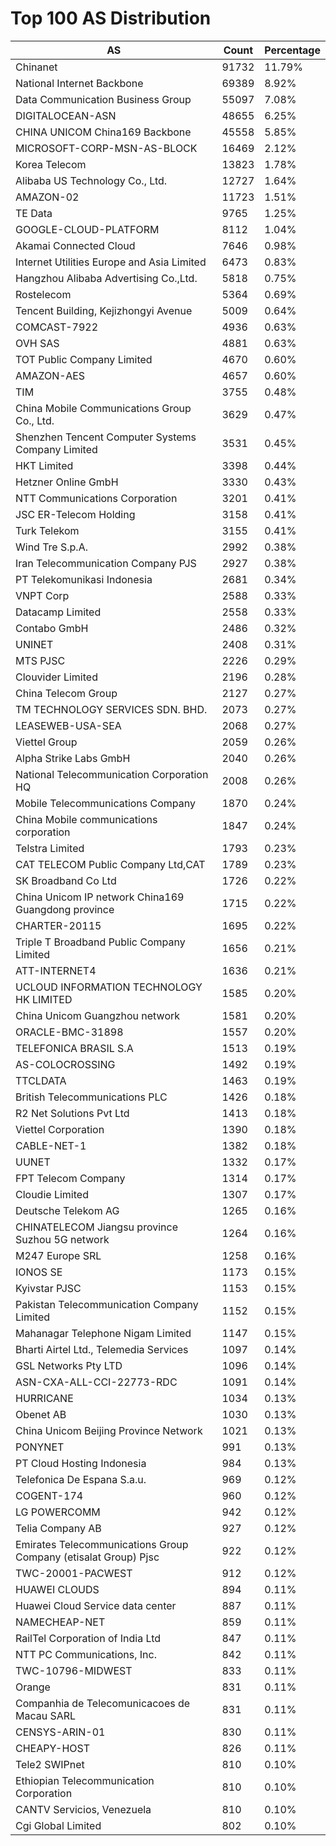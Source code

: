 # Top 100 AS Distribution
| AS | Count | Percentage |
|----|----|----|
| Chinanet | 91732 | 11.79% |
| National Internet Backbone | 69389 | 8.92% |
| Data Communication Business Group | 55097 | 7.08% |
| DIGITALOCEAN-ASN | 48655 | 6.25% |
| CHINA UNICOM China169 Backbone | 45558 | 5.85% |
| MICROSOFT-CORP-MSN-AS-BLOCK | 16469 | 2.12% |
| Korea Telecom | 13823 | 1.78% |
| Alibaba US Technology Co., Ltd. | 12727 | 1.64% |
| AMAZON-02 | 11723 | 1.51% |
| TE Data | 9765 | 1.25% |
| GOOGLE-CLOUD-PLATFORM | 8112 | 1.04% |
| Akamai Connected Cloud | 7646 | 0.98% |
| Internet Utilities Europe and Asia Limited | 6473 | 0.83% |
| Hangzhou Alibaba Advertising Co.,Ltd. | 5818 | 0.75% |
| Rostelecom | 5364 | 0.69% |
| Tencent Building, Kejizhongyi Avenue | 5009 | 0.64% |
| COMCAST-7922 | 4936 | 0.63% |
| OVH SAS | 4881 | 0.63% |
| TOT Public Company Limited | 4670 | 0.60% |
| AMAZON-AES | 4657 | 0.60% |
| TIM | 3755 | 0.48% |
| China Mobile Communications Group Co., Ltd. | 3629 | 0.47% |
| Shenzhen Tencent Computer Systems Company Limited | 3531 | 0.45% |
| HKT Limited | 3398 | 0.44% |
| Hetzner Online GmbH | 3330 | 0.43% |
| NTT Communications Corporation | 3201 | 0.41% |
| JSC ER-Telecom Holding | 3158 | 0.41% |
| Turk Telekom | 3155 | 0.41% |
| Wind Tre S.p.A. | 2992 | 0.38% |
| Iran Telecommunication Company PJS | 2927 | 0.38% |
| PT Telekomunikasi Indonesia | 2681 | 0.34% |
| VNPT Corp | 2588 | 0.33% |
| Datacamp Limited | 2558 | 0.33% |
| Contabo GmbH | 2486 | 0.32% |
| UNINET | 2408 | 0.31% |
| MTS PJSC | 2226 | 0.29% |
| Clouvider Limited | 2196 | 0.28% |
| China Telecom Group | 2127 | 0.27% |
| TM TECHNOLOGY SERVICES SDN. BHD. | 2073 | 0.27% |
| LEASEWEB-USA-SEA | 2068 | 0.27% |
| Viettel Group | 2059 | 0.26% |
| Alpha Strike Labs GmbH | 2040 | 0.26% |
| National Telecommunication Corporation HQ | 2008 | 0.26% |
| Mobile Telecommunications Company | 1870 | 0.24% |
| China Mobile communications corporation | 1847 | 0.24% |
| Telstra Limited | 1793 | 0.23% |
| CAT TELECOM Public Company Ltd,CAT | 1789 | 0.23% |
| SK Broadband Co Ltd | 1726 | 0.22% |
| China Unicom IP network China169 Guangdong province | 1715 | 0.22% |
| CHARTER-20115 | 1695 | 0.22% |
| Triple T Broadband Public Company Limited | 1656 | 0.21% |
| ATT-INTERNET4 | 1636 | 0.21% |
| UCLOUD INFORMATION TECHNOLOGY HK LIMITED | 1585 | 0.20% |
| China Unicom Guangzhou network | 1581 | 0.20% |
| ORACLE-BMC-31898 | 1557 | 0.20% |
| TELEFONICA BRASIL S.A | 1513 | 0.19% |
| AS-COLOCROSSING | 1492 | 0.19% |
| TTCLDATA | 1463 | 0.19% |
| British Telecommunications PLC | 1426 | 0.18% |
| R2 Net Solutions Pvt Ltd | 1413 | 0.18% |
| Viettel Corporation | 1390 | 0.18% |
| CABLE-NET-1 | 1382 | 0.18% |
| UUNET | 1332 | 0.17% |
| FPT Telecom Company | 1314 | 0.17% |
| Cloudie Limited | 1307 | 0.17% |
| Deutsche Telekom AG | 1265 | 0.16% |
| CHINATELECOM Jiangsu province Suzhou 5G network | 1264 | 0.16% |
| M247 Europe SRL | 1258 | 0.16% |
| IONOS SE | 1173 | 0.15% |
| Kyivstar PJSC | 1153 | 0.15% |
| Pakistan Telecommunication Company Limited | 1152 | 0.15% |
| Mahanagar Telephone Nigam Limited | 1147 | 0.15% |
| Bharti Airtel Ltd., Telemedia Services | 1097 | 0.14% |
| GSL Networks Pty LTD | 1096 | 0.14% |
| ASN-CXA-ALL-CCI-22773-RDC | 1091 | 0.14% |
| HURRICANE | 1034 | 0.13% |
| Obenet AB | 1030 | 0.13% |
| China Unicom Beijing Province Network | 1021 | 0.13% |
| PONYNET | 991 | 0.13% |
| PT Cloud Hosting Indonesia | 984 | 0.13% |
| Telefonica De Espana S.a.u. | 969 | 0.12% |
| COGENT-174 | 960 | 0.12% |
| LG POWERCOMM | 942 | 0.12% |
| Telia Company AB | 927 | 0.12% |
| Emirates Telecommunications Group Company (etisalat Group) Pjsc | 922 | 0.12% |
| TWC-20001-PACWEST | 912 | 0.12% |
| HUAWEI CLOUDS | 894 | 0.11% |
| Huawei Cloud Service data center | 887 | 0.11% |
| NAMECHEAP-NET | 859 | 0.11% |
| RailTel Corporation of India Ltd | 847 | 0.11% |
| NTT PC Communications, Inc. | 842 | 0.11% |
| TWC-10796-MIDWEST | 833 | 0.11% |
| Orange | 831 | 0.11% |
| Companhia de Telecomunicacoes de Macau SARL | 831 | 0.11% |
| CENSYS-ARIN-01 | 830 | 0.11% |
| CHEAPY-HOST | 826 | 0.11% |
| Tele2 SWIPnet | 810 | 0.10% |
| Ethiopian Telecommunication Corporation | 810 | 0.10% |
| CANTV Servicios, Venezuela | 810 | 0.10% |
| Cgi Global Limited | 802 | 0.10% |
